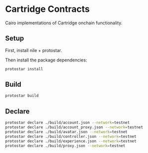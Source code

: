 # Cartridge Contracts

Cairo implementations of Cartridge onchain functionality.

## Setup

First, install nile + protostar.

Then install the package dependencies:
```sh
protostar install
```

## Build

```sh
protostar build
```

## Declare

```sh
protostar declare ./build/account.json --network=testnet
protostar declare ./build/account_proxy.json --network=testnet
protostar declare ./build/avatar.json --network=testnet
protostar declare ./build/controller.json --network=testnet
protostar declare ./build/experience.json --network=testnet
protostar declare ./build/proxy.json --network=testnet
```
